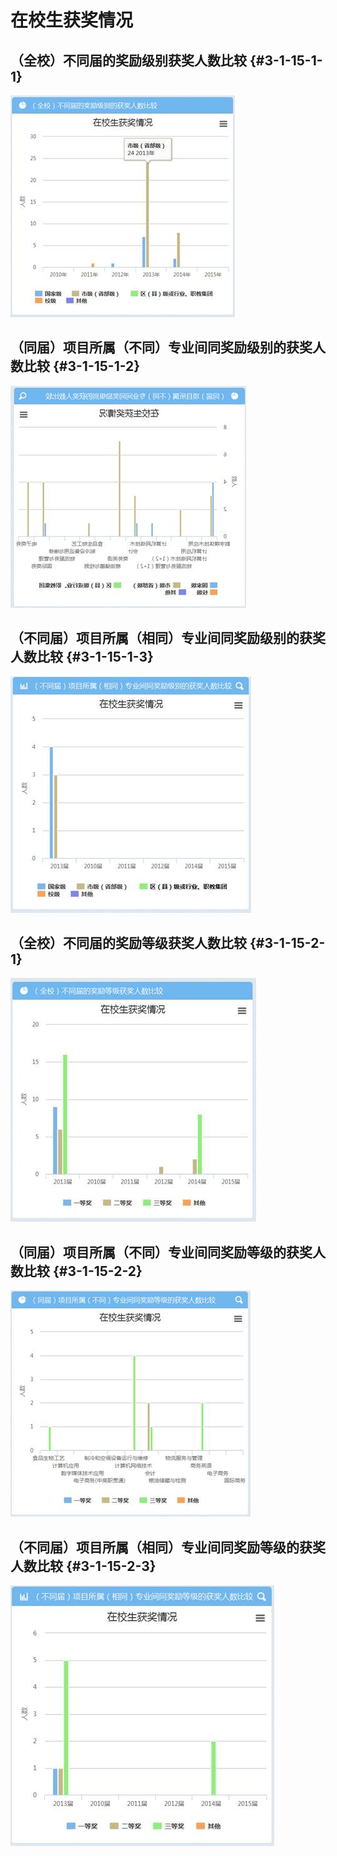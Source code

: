 # 在校生获奖情况


 

## （全校）不同届的奖励级别获奖人数比较 {#3-1-15-1-1}

![](/assets/image075.jpg)

## （同届）项目所属（不同）专业间同奖励级别的获奖人数比较 {#3-1-15-1-2}

![](/assets/image076.jpg)

## （不同届）项目所属（相同）专业间同奖励级别的获奖人数比较 {#3-1-15-1-3}

![](/assets/image077.jpg) 

## （全校）不同届的奖励等级获奖人数比较 {#3-1-15-2-1}

![](/assets/image078.jpg)

##  （同届）项目所属（不同）专业间同奖励等级的获奖人数比较 {#3-1-15-2-2}

![](/assets/image079.jpg)

## （不同届）项目所属（相同）专业间同奖励等级的获奖人数比较 {#3-1-15-2-3}

![](/assets/image080.jpg)